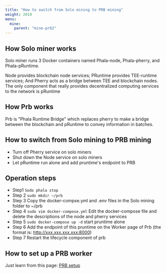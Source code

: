 ```yaml
---
title: "How to switch from Solo mining to PRB mining"
weight: 2010
menu:
  mine:
    parent: "mine-prb2"
---
```


## How Solo miner works

Solo miner runs 3 Docker containers named Phala-node, Phala-pherry, and Phala-pRuntime. 

Node provides blockchain node services; PRuntime provides TEE-runtime services; And Pherry acts as a bridge between TEE and blockchain nodes. The only component that really provides decentralized computing services to the network is pRuntime

## How Prb works

Prb is "Phala Runtime Bridge" which replaces pherry to make a bridge between the blockchain and pRuntime to convey information in batches.

## How to switch from Solo mining to PRB mining

* Turn off Pherry service on solo miners
* Shut down the Node service on solo miners
* Let pRuntime run alone and add pruntime's endpoint to PRB

## Operation steps
* Step1
`Sodo phala stop`
* Step 2
`sudo mkdir ~/prb`
* Step 3
Copy the docker-compse.yml and .env files in the Solo mining folder to ~/prb
* Step 4
`sudo vim docker-compose.yml`
Edit the docker-compose file and delete the descriptions of the node and pherry services
* Step 5
`sudo docker-compose up -d` 
start pruntime alone
* Step 6
Add the endpoint of this pruntime on the Worker page of Prb (the format is: http://xxx.xxx.xxx.xxx:8000)
* Step 7
Restart the lifecycle component of prb

## How to set up a PRB worker
Just learn from this page: [PRB setup](https://wiki.phala.network/en-us/mine/prb2/deployment-guide/)

